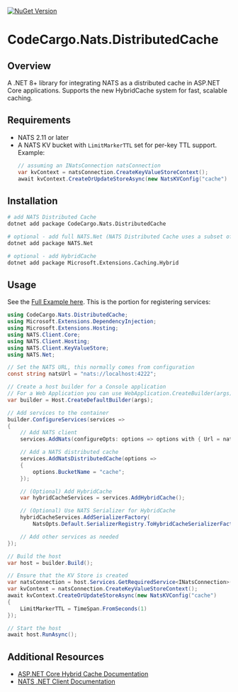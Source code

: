 [![NuGet Version](https://img.shields.io/nuget/v/CodeCargo.Nats.DistributedCache?cacheSeconds=3600&color=516bf1)](https://www.nuget.org/packages/CodeCargo.Nats.DistributedCache/)

# CodeCargo.Nats.DistributedCache

## Overview

A .NET 8+ library for integrating NATS as a distributed cache in ASP.NET Core applications. Supports the new HybridCache system for fast, scalable caching.

## Requirements

- NATS 2.11 or later
- A NATS KV bucket with `LimitMarkerTTL` set for per-key TTL support. Example:
    ```csharp
    // assuming an INatsConnection natsConnection
    var kvContext = natsConnection.CreateKeyValueStoreContext();
    await kvContext.CreateOrUpdateStoreAsync(new NatsKVConfig("cache") { LimitMarkerTTL = TimeSpan.FromSeconds(1) });
    ```

## Installation

```bash
# add NATS Distributed Cache
dotnet add package CodeCargo.Nats.DistributedCache

# optional - add full NATS.Net (NATS Distributed Cache uses a subset of NATS.Net dependencies)
dotnet add package NATS.Net

# optional - add HybridCache
dotnet add package Microsoft.Extensions.Caching.Hybrid
```

## Usage

See the [Full Example here](https://github.com/code-cargo/NatsDistributedCache/tree/main/util/ReadmeExample/Program.cs).
This is the portion for registering services:

```csharp
using CodeCargo.Nats.DistributedCache;
using Microsoft.Extensions.DependencyInjection;
using Microsoft.Extensions.Hosting;
using NATS.Client.Core;
using NATS.Client.Hosting;
using NATS.Client.KeyValueStore;
using NATS.Net;

// Set the NATS URL, this normally comes from configuration
const string natsUrl = "nats://localhost:4222";

// Create a host builder for a Console application
// For a Web Application you can use WebApplication.CreateBuilder(args)
var builder = Host.CreateDefaultBuilder(args);

// Add services to the container
builder.ConfigureServices(services =>
{
    // Add NATS client
    services.AddNats(configureOpts: options => options with { Url = natsUrl });

    // Add a NATS distributed cache
    services.AddNatsDistributedCache(options =>
    {
        options.BucketName = "cache";
    });

    // (Optional) Add HybridCache
    var hybridCacheServices = services.AddHybridCache();

    // (Optional) Use NATS Serializer for HybridCache
    hybridCacheServices.AddSerializerFactory(
        NatsOpts.Default.SerializerRegistry.ToHybridCacheSerializerFactory());

    // Add other services as needed
});

// Build the host
var host = builder.Build();

// Ensure that the KV Store is created
var natsConnection = host.Services.GetRequiredService<INatsConnection>();
var kvContext = natsConnection.CreateKeyValueStoreContext();
await kvContext.CreateOrUpdateStoreAsync(new NatsKVConfig("cache")
{
    LimitMarkerTTL = TimeSpan.FromSeconds(1)
});

// Start the host
await host.RunAsync();
```

## Additional Resources

* [ASP.NET Core Hybrid Cache Documentation](https://learn.microsoft.com/en-us/aspnet/core/performance/caching/hybrid?view=aspnetcore-9.0)
* [NATS .NET Client Documentation](https://nats-io.github.io/nats.net/api/NATS.Client.Core.NatsOpts.html)
